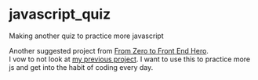 # javascript_quiz
Making another quiz to practice more javascript

Another suggested project from <a href="https://medium.freecodecamp.org/from-zero-to-front-end-hero-part-2-adfa4824da9b" target="_blank">From Zero to Front End Hero</a>.<br>
I vow to not look at <a href="" target="_blank">my previous project</a>. I want to use this to practice more js and get into the habit of coding every day.
